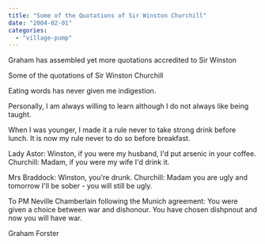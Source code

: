 ```yaml
---
title: "Some of the Quotations of Sir Winston Churchill"
date: "2004-02-01"
categories: 
  - "village-pump"
---
```


Graham has assembled yet more quotations accredited to Sir Winston

Some of the quotations of Sir Winston Churchill

Eating words has never given me indigestion.

Personally, I am always willing to learn although I do not always like being taught.

When I was younger, I made it a rule never to take strong drink before lunch. It is now my rule never to do so before breakfast.

Lady Astor: Winston, if you were my husband, I'd put arsenic in your coffee. Churchill: Madam, if you were my wife I'd drink it.

Mrs Braddock: Winston, you're drunk. Churchill: Madam you are ugly and tomorrow I'll be sober - you will still be ugly.

To PM Neville Chamberlain following the Munich agreement: You were given a choice between war and dishonour. You have chosen dishpnout and now you will have war.

Graham Forster
